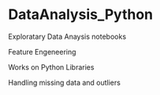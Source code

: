 # DataAnalysis_Python
Exploratary Data Anaysis notebooks

Feature Engeneering

Works on Python Libraries

Handling missing data and outliers

